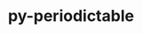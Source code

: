 ---
title: "py-periodictable"
layout: cache
categories: [package, develop]
meta: {"versions": ["1.5.0"], "compilers": ["gcc@=11.4.0", "gcc@=9.4.0"], "oss": ["ubuntu20.04"], "platforms": ["linux"], "targets": ["neoverse_v1", "ppc64le", "x86_64_v3"], "stacks": ["e4s", "e4s-neoverse_v1", "e4s-power", "root"], "num_specs": 3, "num_specs_by_stack": {"root": 3, "e4s-power": 1, "e4s-neoverse_v1": 1, "e4s": 1}}
spec_details: [{"hash": "ooi7qs5vaouhuz2n3jclp6gb575oz2nt", "compiler": "gcc@=9.4.0", "versions": ["1.5.0"], "os": "ubuntu20.04", "platform": "linux", "target": "ppc64le", "variants": ["build_system=python_pip"], "stacks": ["root", "e4s-power"], "size": "-", "tarball": "https://binaries.spack.io/develop/build_cache/linux-ubuntu20.04-ppc64le/gcc-9.4.0/py-periodictable-1.5.0/linux-ubuntu20.04-ppc64le-gcc-9.4.0-py-periodictable-1.5.0-ooi7qs5vaouhuz2n3jclp6gb575oz2nt.spack"}, {"hash": "d2jmjwodg7xq74gr7cjwlpiigdwceav3", "compiler": "gcc@=11.4.0", "versions": ["1.5.0"], "os": "ubuntu20.04", "platform": "linux", "target": "neoverse_v1", "variants": ["build_system=python_pip"], "stacks": ["e4s-neoverse_v1", "root"], "size": "-", "tarball": "https://binaries.spack.io/develop/build_cache/linux-ubuntu20.04-neoverse_v1/gcc-11.4.0/py-periodictable-1.5.0/linux-ubuntu20.04-neoverse_v1-gcc-11.4.0-py-periodictable-1.5.0-d2jmjwodg7xq74gr7cjwlpiigdwceav3.spack"}, {"hash": "7fhokeefq7mggcknmungppysjgxe5b32", "compiler": "gcc@=11.4.0", "versions": ["1.5.0"], "os": "ubuntu20.04", "platform": "linux", "target": "x86_64_v3", "variants": ["build_system=python_pip"], "stacks": ["e4s", "root"], "size": "-", "tarball": "https://binaries.spack.io/develop/build_cache/linux-ubuntu20.04-x86_64_v3/gcc-11.4.0/py-periodictable-1.5.0/linux-ubuntu20.04-x86_64_v3-gcc-11.4.0-py-periodictable-1.5.0-7fhokeefq7mggcknmungppysjgxe5b32.spack"}]
---